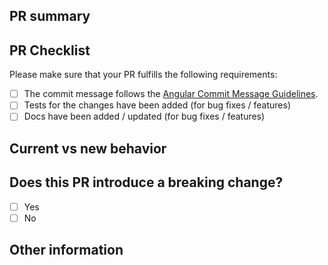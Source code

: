 ## PR summary
<!-- please include a brief summary of the changes in this PR -->


## PR Checklist
Please make sure that your PR fulfills the following requirements:  
- [ ] The commit message follows the [Angular Commit Message Guidelines](https://github.com/angular/angular/blob/master/CONTRIBUTING.md#-commit-message-guidelines).
- [ ] Tests for the changes have been added (for bug fixes / features)
- [ ] Docs have been added / updated (for bug fixes / features)

## Current vs new behavior  
<!-- Please describe the current behavior that you are modifying and the new behavior. -->

## Does this PR introduce a breaking change?    
- [ ] Yes
- [ ] No

<!-- If this PR contains a breaking change, please describe the impact and migration path for existing applications below. -->

## Other information
<!-- Please add any additional information that would help reviewers evaluate your PR -->